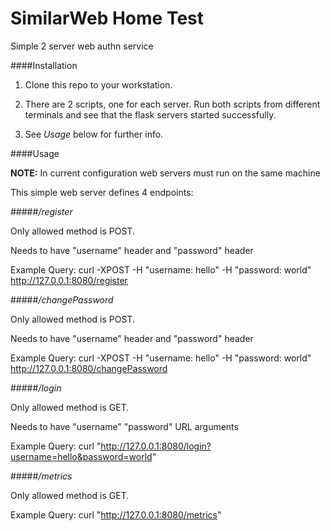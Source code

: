 # SimilarWeb Home Test

Simple 2 server web authn service

####Installation

1. Clone this repo to your workstation.

2. There are 2 scripts, one for each server.
Run both scripts from different terminals and see
that the flask servers started successfully.

3. See *Usage* below for further info.

####Usage

**NOTE:** In current configuration web servers must run on the same machine

This simple web server defines 4 endpoints:

#####*/register*

Only allowed method is POST.

Needs to have "username" header and "password" header

Example Query: curl -XPOST -H "username: hello" -H "password: world" http://127.0.0.1:8080/register 

#####*/changePassword*

Only allowed method is POST.

Needs to have "username" header and "password" header

Example Query: curl -XPOST -H "username: hello" -H "password: world" http://127.0.0.1:8080/changePassword 


#####*/login*

Only allowed method is GET.

Needs to have "username" "password" URL arguments

Example Query: curl "http://127.0.0.1:8080/login?username=hello&password=world" 

#####*/metrics*

Only allowed method is GET.

Example Query: curl "http://127.0.0.1:8080/metrics" 

